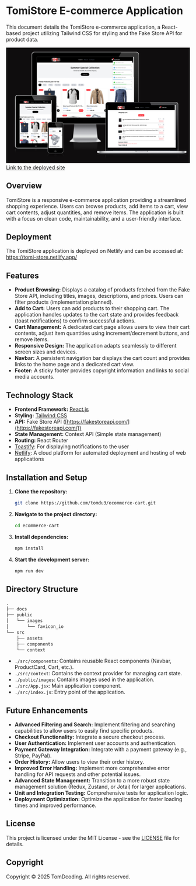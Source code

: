 # TomiStore E-commerce Application

This document details the TomiStore e-commerce application, a React-based project utilizing Tailwind CSS for styling and the Fake Store API for product data.

![TomiStore Screenshot](./docs/amiresponsive.png)
[Link to the deployed site](https://tomi-store.netlify.app/)

## Overview

TomiStore is a responsive e-commerce application providing a streamlined shopping experience.  Users can browse products, add items to a cart, view cart contents, adjust quantities, and remove items.  The application is built with a focus on clean code, maintainability, and a user-friendly interface.

## Deployment

The TomiStore application is deployed on Netlify and can be accessed at:
https://tomi-store.netlify.app/


## Features

*   **Product Browsing:**  Displays a catalog of products fetched from the Fake Store API, including titles, images, descriptions, and prices.  Users can filter products (implementation planned).
*   **Add to Cart:**  Users can add products to their shopping cart.  The application handles updates to the cart state and provides feedback (toast notifications) to confirm successful actions.
*   **Cart Management:** A dedicated cart page allows users to view their cart contents, adjust item quantities using increment/decrement buttons, and remove items.
*   **Responsive Design:** The application adapts seamlessly to different screen sizes and devices.
*   **Navbar:** A persistent navigation bar displays the cart count and provides links to the home page and a dedicated cart view.
*   **Footer:** A sticky footer provides copyright information and links to social media accounts.

## Technology Stack


*   **Frontend Framework:** [React.js](https://reactjs.org/)
*   **Styling:** [Tailwind CSS](https://tailwindcss.com/)
*   **API:** Fake Store API ([https://fakestoreapi.com/](https://fakestoreapi.com/))
*   **State Management:** Context API (Simple state management)
*   **Routing:** React Router
*   [Toastify](https://fkhadra.github.io/react-toastify/introduction): For displaying notifications to the user
*   [Netlify](https://www.netlify.com/): A cloud platform for automated deployment and hosting of web applications

## Installation and Setup

1.  **Clone the repository:**

    ```bash
    git clone https://github.com/tomdu3/ecommerce-cart.git
    ```

2.  **Navigate to the project directory:**

    ```bash
    cd ecommerce-cart
    ```

3.  **Install dependencies:**

    ```bash
    npm install
    ```

4.  **Start the development server:**

    ```bash
    npm run dev
    ```

## Directory Structure
```
.
├── docs
├── public
│   └── images
│       └── favicon_io
└── src
    ├── assets
    ├── components
    └── context
```
*   `./src/components`: Contains reusable React components (Navbar, ProductCard, Cart, etc.).
*   `./src/context`: Contains the context provider for managing cart state.
*   `./public/images`: Contains images used in the application.
*   `./src/App.jsx`: Main application component.
*   `./src/index.js`: Entry point of the application.


## Future Enhancements

*   **Advanced Filtering and Search:** Implement filtering and searching capabilities to allow users to easily find specific products.
*   **Checkout Functionality:**  Integrate a secure checkout process.
*   **User Authentication:** Implement user accounts and authentication.
*   **Payment Gateway Integration:** Integrate with a payment gateway (e.g., Stripe, PayPal).
*   **Order History:** Allow users to view their order history.
*   **Improved Error Handling:**  Implement more comprehensive error handling for API requests and other potential issues.
*   **Advanced State Management:** Transition to a more robust state management solution (Redux, Zustand, or Jotai) for larger applications.
*   **Unit and Integration Testing:** Comprehensive tests for application logic.
*   **Deployment Optimization:** Optimize the application for faster loading times and improved performance.


## License

This project is licensed under the MIT License - see the [LICENSE](./LICENSE) file for details.

## Copyright

Copyright © 2025 TomDcoding. All rights reserved.

 
